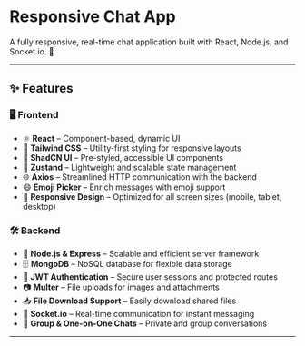 # Responsive Chat App

A fully responsive, real-time chat application built with React, Node.js, and Socket.io. 🚀

---

## ✨ Features

### 🖥️ Frontend

- ⚛️ **React** – Component-based, dynamic UI
- 🎨 **Tailwind CSS** – Utility-first styling for responsive layouts
- 🧩 **ShadCN UI** – Pre-styled, accessible UI components
- 🧠 **Zustand** – Lightweight and scalable state management
- 🌐 **Axios** – Streamlined HTTP communication with the backend
- 😄 **Emoji Picker** – Enrich messages with emoji support
- 📱 **Responsive Design** – Optimized for all screen sizes (mobile, tablet, desktop)

### 🛠️ Backend

- 🔧 **Node.js & Express** – Scalable and efficient server framework
- 🗄️ **MongoDB** – NoSQL database for flexible data storage
- 🔐 **JWT Authentication** – Secure user sessions and protected routes
- 📷 **Multer** – File uploads for images and attachments
- 📥 **File Download Support** – Easily download shared files
- 💬 **Socket.io** – Real-time communication for instant messaging
- 👥 **Group & One-on-One Chats** – Private and group conversations

---
